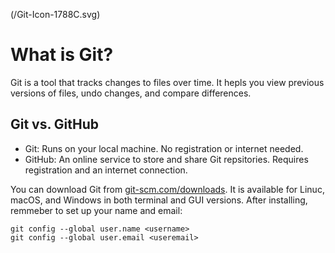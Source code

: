 (/Git-Icon-1788C.svg)

# What is Git?
Git is a tool that tracks changes to files over time. It hepls you view previous versions of files, undo changes, and compare differences.

## Git vs. GitHub
+ Git: Runs on your local machine. No registration or internet needed.
+ GitHub: An online service to store and share Git repsitories. Requires registration and an internet connection.

You can download Git from [git-scm.com/downloads](https://git-scm.com/downloads). It is available for Linuc, macOS, and Windows in both terminal and GUI versions. After installing,
remmeber to set up your name and email:
```
git config --global user.name <username>
git config --global user.email <useremail>
```

